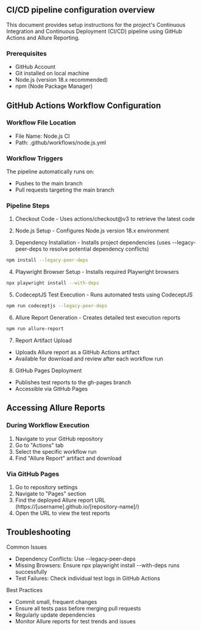 ## CI/CD pipeline configuration overview

This document provides setup instructions for the project's Continuous Integration and Continuous Deployment (CI/CD) pipeline using GitHub Actions and Allure Reporting.

### Prerequisites
 - GitHub Account
 - Git installed on local machine
 - Node.js (version 18.x recommended)
 - npm (Node Package Manager)

## GitHub Actions Workflow Configuration
### Workflow File Location
 - File Name: Node.js CI
 - Path: .github/workflows/node.js.yml

### Workflow Triggers
The pipeline automatically runs on:
 - Pushes to the main branch
 - Pull requests targeting the main branch

### Pipeline Steps
1.	Checkout Code - Uses actions/checkout@v3 to retrieve the latest code
2.	Node.js Setup - Configures Node.js version 18.x environment

3.	Dependency Installation - Installs project dependencies (uses --legacy-peer-deps to resolve potential dependency conflicts)
```bash 
npm install --legacy-peer-deps
```
4.	Playwright Browser Setup - Installs required Playwright browsers
```bash 
npx playwright install --with-deps
```
5.	CodeceptJS Test Execution - Runs automated tests using CodeceptJS
```bash 
npm run codeceptjs --legacy-peer-deps
```
6.	Allure Report Generation - Creates detailed test execution reports
```bash 
npm run allure-report
``` 
7.	Report Artifact Upload 
- Uploads Allure report as a GitHub Actions artifact
- Available for download and review after each workflow run

8.	GitHub Pages Deployment 
- Publishes test reports to the gh-pages branch
- Accessible via GitHub Pages

## Accessing Allure Reports
### During Workflow Execution
1.	Navigate to your GitHub repository
2.	Go to "Actions" tab
3.	Select the specific workflow run
4.	Find "Allure Report" artifact and download

### Via GitHub Pages
1.	Go to repository settings
2.	Navigate to "Pages" section
3.	Find the deployed Allure report URL (https://[username].github.io/[repository-name]/) 
4.	Open the URL to view the test reports

## Troubleshooting
Common Issues
 - Dependency Conflicts: Use --legacy-peer-deps
 - Missing Browsers: Ensure npx playwright install --with-deps runs successfully
 - Test Failures: Check individual test logs in GitHub Actions

Best Practices
 - Commit small, frequent changes
 - Ensure all tests pass before merging pull requests
 - Regularly update dependencies
 - Monitor Allure reports for test trends and issues

